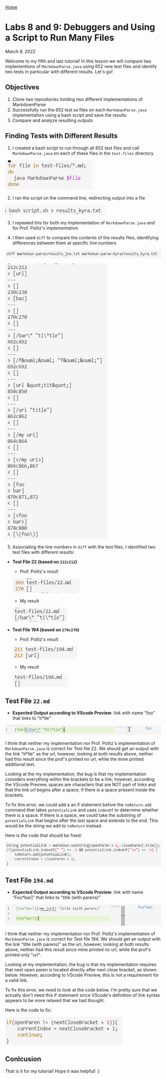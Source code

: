 [Home](index.html)

# Labs 8 and 9: Debuggers and Using a Script to Run Many Files

*March 9, 2022*

Welcome to my fifth and last tutorial! In this lesson we will compare two implementions of `MarkdownParse.java` using 652 new test files and identify two tests in particular with different results. Let's go! 

## Objectives

1. Clone two repositories holding two different implementations of MarkdownParse 
2. Successfully run the 652 test `md` files on each `MarkdownParse.java` implementation using a bash script and save the results
3. Compare and analyze resulting outputs

## Finding Tests with Different Results

1. I created a bash script to run through all 652 test files and call `MarkdownParse.java` on each of these files in the `test-files` directory

![Image](script.png)

2. I ran the script on the command line, redirecting output into a file

![Image](run_script.png)

3. I repeated this for both my implementation of `MarkdownParse.java` and for Prof. Politz's implementation

4. I then used `diff` to compare the contents of the results files, identifying differences between them at specific line numbers

![Image](diff.png)

![Image](diff_results.png)

5. Associating the line numbers in `diff` with the test files, I identified two test files with different results:

* **Test File 22 (based on `212c212`)**

    * Prof. Politz's result

    ![Image](test_22_joe_result.png)

    * My result

    ![Image](test_22_our_result.png)

* **Test File 194 (based on `270c270`)**

    * Prof. Politz's result

    ![Image](test_194_joe_result.png)

    * My result

    ![Image](test_194_our_result.png)


## Test File `22.md`

* **Expected Output according to VScode Preview**: link with name "foo" that links to "ti*tle"

![Image](expect_22.png)

I think that neither my implementation nor Prof. Politz's implementation of `MarkdownParse.java` is correct for Test file 22. We should get an output with the link "ti*tle" as the url, however, looking at both results above, neither had this result since the prof's printed no url, while the mine printed additional text. 

Looking at the my implementation, the bug is that my implementation considers everything within the brackets to be a link; however, according the VScode Preview, spaces are characters that are NOT part of links and that the link url begins after a space, if there is a space present inside the brackets.

To fix this error, we could add a an if statement before the `toReturn.add` command that takes `potentialLink` and uses `indexOf` to determine whether there is a space. If there is a space, we could take the substring of `potentialLink` that begins after the last space and extends to the end. This would be the string we add to `toReturn` instead. 

Here is the code that should be fixed:

![Image](joe_code.png)

## Test File `194.md`

* **Expected Output according to VScode Preview**: link with name "Foo*bar]" that links to "title (with parens)"

![Image](194_expect.png)

I think that neither my implementation nor Prof. Politz's implementation of `MarkdownParse.java` is correct for Test file 194. We should get an output with the link "title (with parens)" as the url, however, looking at both results above, neither had this result since mine printed no url, while the prof's printed only "url". 

Looking at my implementation, the bug is that my implementation requires that next open paren is located directly after next close bracket, as shown below. However, according to VScode Preview, this is not a requirement for a valid link. 

To fix this error, we need to look at the code below. I'm pretty sure that we actually don't need this if statement since VScode's definition of link syntax appears to be more relaxed that we had thought. 

Here is the code to fix:

![Image](code_fix.png)

## Conlcusion
That is it for my tutorial! Hope it was helpful! :)